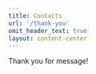 ```yaml
---
title: Contacts
url: '/thank-you'
omit_header_text: true
layout: content-center
---
```


Thank you for message!